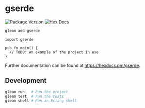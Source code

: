 # gserde

[![Package Version](https://img.shields.io/hexpm/v/gserde)](https://hex.pm/packages/gserde)
[![Hex Docs](https://img.shields.io/badge/hex-docs-ffaff3)](https://hexdocs.pm/gserde/)

```sh
gleam add gserde
```
```gleam
import gserde

pub fn main() {
  // TODO: An example of the project in use
}
```

Further documentation can be found at <https://hexdocs.pm/gserde>.

## Development

```sh
gleam run   # Run the project
gleam test  # Run the tests
gleam shell # Run an Erlang shell
```
